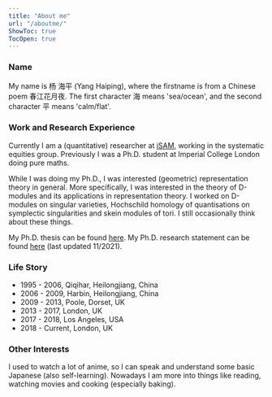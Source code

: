 ```yaml
---
title: "About me"
url: "/aboutme/"
ShowToc: true
TocOpen: true
---
```


### Name
My name is 杨 海平 (Yang Haiping), where the firstname is from a Chinese poem 春江花月夜. The first character 海 means 'sea/ocean', and the second character 平 means 'calm/flat'. 

### Work and Research Experience
Currently I am a (quantitative) researcher at [iSAM](https://isam.com/), working in the systematic equities group. Previously I was a Ph.D. student at Imperial College London doing pure maths.

While I was doing my Ph.D., I was interested (geometric) representation theory in general. More specifically, I was interested in the theory of D-modules and its applications in representation theory. I worked on D-modules on singular varieties, Hochschild homology of quantisations on symplectic singularities and skein modules of tori. I still occasionally think about these things. 

My Ph.D. thesis can be found [here](/pdfs/Thesis.pdf). My Ph.D. research statement can be found [here](/pdfs/Research_Statement.pdf) (last updated 11/2021).
### Life Story
- 1995 - 2006, Qiqihar, Heilongjiang, China
- 2006 - 2009, Harbin, Heilongjiang, China
- 2009 - 2013, Poole, Dorset, UK
- 2013 - 2017, London, UK
- 2017 - 2018, Los Angeles, USA
- 2018 - Current, London, UK

### Other Interests
I used to watch a lot of anime, so I can speak and understand some basic Japanese (also self-learning). Nowadays I am more into things like reading, watching movies and cooking (especially baking). 
